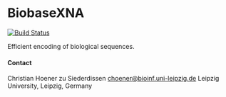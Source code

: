 # BiobaseXNA

[![Build Status](https://travis-ci.org/choener/BiobaseXNA.svg?branch=master)](https://travis-ci.org/choener/BiobaseXNA)

Efficient encoding of biological sequences.



#### Contact

Christian Hoener zu Siederdissen
choener@bioinf.uni-leipzig.de
Leipzig University, Leipzig, Germany

